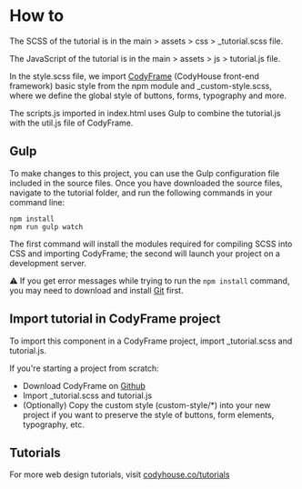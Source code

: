# How to

The SCSS of the tutorial is in the main > assets > css > _tutorial.scss file.

The JavaScript of the tutorial is in the main > assets > js > tutorial.js file.

In the style.scss file, we import [CodyFrame](https://codyhouse.co/ds/docs/framework) (CodyHouse front-end framework) basic style from the npm module and _custom-style.scss, where we define the global style of buttons, forms, typography and more.

The scripts.js imported in index.html uses Gulp to combine the tutorial.js with the util.js file of CodyFrame.

## Gulp

To make changes to this project, you can use the Gulp configuration file included in the source files. Once you have downloaded the source files, navigate to the tutorial folder, and run the following commands in your command line:

```
npm install
npm run gulp watch
```

The first command will install the modules required for compiling SCSS into CSS and importing CodyFrame; the second will launch your project on a development server.

⚠️ If you get error messages while trying to run the `npm install` command, you may need to download and install [Git](https://git-scm.com) first.

## Import tutorial in CodyFrame project

To import this component in a CodyFrame project, import _tutorial.scss and tutorial.js.

If you're starting a project from scratch:

- Download CodyFrame on [Github](https://github.com/CodyHouse/codyhouse-framework)
- Import _tutorial.scss and tutorial.js
- (Optionally) Copy the custom style (custom-style/*) into your new project if you want to preserve the style of buttons, form elements, typography, etc.

## Tutorials

For more web design tutorials, visit [codyhouse.co/tutorials](https://codyhouse.co/tutorials)